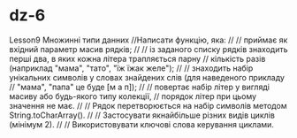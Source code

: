 # dz-6
Lesson9 Множинні типи данних
//Написати функцію, яка:
//
//        приймає як вхідний параметр масив рядків;
//
//        із заданого списку рядків знаходить перші два, в яких кожна літера трапляється парну
//        кількість разів (наприклад "мама", "тато", "їж їжак желе");
//
//        знаходить набір унікальних символів у словах знайдених слів (для наведеного прикладу
//        "мама", "папа" це буде [м а п]);
//
//        повертає набір літер у вигляді масиву або будь-якого типу колекції,
//        порядок літер при цьому значення не має.
//
//        Рядок перетворюється на набір символів методом String.toCharArray().
//
//        Застосувати якнайбільше різних видів циклів (мінімум 2).
//
//        Використовувати ключові слова керування циклами.